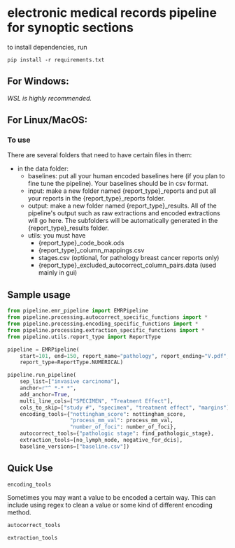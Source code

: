 # electronic medical records pipeline for synoptic sections

to install dependencies, run

```
pip install -r requirements.txt
```

## For Windows:

*WSL is highly recommended.*

## For Linux/MacOS:

### To use

There are several folders that need to have certain files in them:

- in the data folder:
    - baselines: put all your human encoded baselines here (if you plan to fine tune the pipeline). Your baselines
      should be in csv format.
    - input: make a new folder named {report_type}_reports and put all your reports in the {report_type}_reports folder.
    - output: make a new folder named {report_type}_results. All of the pipeline's output such as raw extractions and
      encoded extractions will go here. The subfolders will be automatically generated in the {report_type}_results
      folder.
    - utils: you must have
        - {report_type}_code_book.ods
        - {report_type}_column_mappings.csv
        - stages.csv (optional, for pathology breast cancer reports only)
        - {report_type}_excluded_autocorrect_column_pairs.data (used mainly in gui)

## Sample usage

```python
from pipeline.emr_pipeline import EMRPipeline
from pipeline.processing.autocorrect_specific_functions import *
from pipeline.processing.encoding_specific_functions import *
from pipeline.processing.extraction_specific_functions import *
from pipeline.utils.report_type import ReportType

pipeline = EMRPipeline(
    start=101, end=150, report_name="pathology", report_ending="V.pdf",
    report_type=ReportType.NUMERICAL)

pipeline.run_pipeline(
    sep_list=["invasive carcinoma"],
    anchor=r"^ *-* *",
    add_anchor=True,
    multi_line_cols=["SPECIMEN", "Treatment Effect"],
    cols_to_skip=["study #", "specimen", "treatment effect", "margins"],
    encoding_tools={"nottingham_score": nottingham_score,
                    "process_mm_val": process_mm_val,
                    "number_of_foci": number_of_foci},
    autocorrect_tools={"pathologic stage": find_pathologic_stage},
    extraction_tools=[no_lymph_node, negative_for_dcis],
    baseline_versions=["baseline.csv"])
```

## Quick Use

```python
encoding_tools
```
Sometimes you may want a value to be encoded a certain way. This can include using regex to clean a value or some kind
of different encoding method.

```python
autocorrect_tools
```

```python
extraction_tools
```
